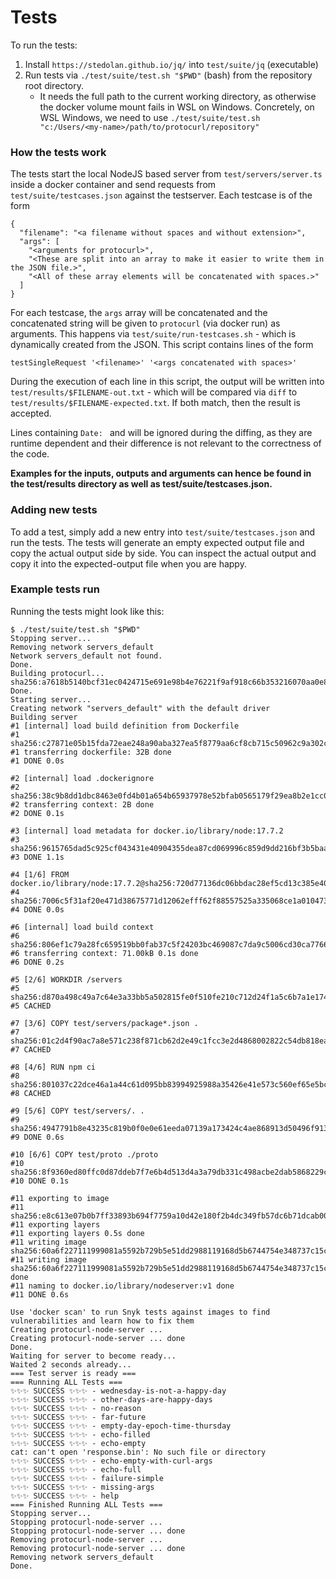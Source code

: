 # Tests

To run the tests:

1. Install `https://stedolan.github.io/jq/` into `test/suite/jq` (executable)
2. Run tests via `./test/suite/test.sh "$PWD"` (bash) from the repository root directory.
    * It needs the full path to the current working directory, as otherwise the docker volume mount fails in WSL on
      Windows. Concretely, on WSL Windows, we need to
      use `./test/suite/test.sh "c:/Users/<my-name>/path/to/protocurl/repository"`

### How the tests work

The tests start the local NodeJS based server from `test/servers/server.ts` inside a docker container and send requests
from `test/suite/testcases.json` against the testserver. Each testcase is of the form

```
{
  "filename": "<a filename without spaces and without extension>",
  "args": [
    "<arguments for protocurl>",
    "<These are split into an array to make it easier to write them in the JSON file.>",
    "<All of these array elements will be concatenated with spaces.>"
  ]
}
```

For each testcase, the `args` array will be concatenated and the concatenated string will be given to `protocurl` (via
docker run) as arguments. This happens via `test/suite/run-testcases.sh` - which is dynamically created from the JSON.
This script contains lines of the form

```
testSingleRequest '<filename>' '<args concatenated with spaces>'
```

During the execution of each line in this script, the output will be written into `test/results/$FILENAME-out.txt` -
which will be compared via `diff` to `test/results/$FILENAME-expected.txt`. If both match, then the result is accepted.

Lines containing `Date: ` and will be ignored during the diffing, as they are runtime dependent and their difference is
not relevant to the correctness of the code.

**Examples for the inputs, outputs and arguments can hence be found in the test/results directory as well as
test/suite/testcases.json.**

### Adding new tests

To add a test, simply add a new entry into `test/suite/testcases.json` and run the tests. The tests will generate an
empty expected output file and copy the actual output side by side. You can inspect the actual output and copy it into
the expected-output file when you are happy.

### Example tests run

Running the tests might look like this:

```
$ ./test/suite/test.sh "$PWD"
Stopping server...
Removing network servers_default
Network servers_default not found.
Done.
Building protocurl...
sha256:a7618b5140bcf31ec0424715e691e98b4e76221f9af918c66b353216070aa0e8
Done.
Starting server...
Creating network "servers_default" with the default driver
Building server
#1 [internal] load build definition from Dockerfile
#1 sha256:c27871e05b15fda72eae248a90aba327ea5f8779aa6cf8cb715c50962c9a302c
#1 transferring dockerfile: 32B done
#1 DONE 0.0s

#2 [internal] load .dockerignore
#2 sha256:38c9b8dd1dbc8463e0fd4b01a654b65937978e52bfab0565179f29ea8b2e1cc0
#2 transferring context: 2B done
#2 DONE 0.1s

#3 [internal] load metadata for docker.io/library/node:17.7.2
#3 sha256:9615765dad5c925cf043431e40904355dea87cd069996c859d9dd216bf3b5baa
#3 DONE 1.1s

#4 [1/6] FROM docker.io/library/node:17.7.2@sha256:720d77136dc06bbdac28ef5cd13c385e40a2f1bfaaf7340180fc66820cc184e3
#4 sha256:7006c5f31af20e471d38675771d12062efff62f88557525a335068ce1a010473
#4 DONE 0.0s

#6 [internal] load build context
#6 sha256:806ef1c79a28fc659519bb0fab37c5f24203bc469087c7da9c5006cd30ca7766
#6 transferring context: 71.00kB 0.1s done
#6 DONE 0.2s

#5 [2/6] WORKDIR /servers
#5 sha256:d870a498c49a7c64e3a33bb5a502815fe0f510fe210c712d24f1a5c6b7a1e174
#5 CACHED

#7 [3/6] COPY test/servers/package*.json .
#7 sha256:01c2d4f90ac7a8e571c238f871cb62d2e49c1fcc3e2d4868002822c54db818ea
#7 CACHED

#8 [4/6] RUN npm ci
#8 sha256:801037c22dce46a1a44c61d095bb83994925988a35426e41e573c560ef65e5bc
#8 CACHED

#9 [5/6] COPY test/servers/. .
#9 sha256:4947791b8e43235c819b0f0e0e61eeda07139a173424c4ae868913d50496f913
#9 DONE 0.6s

#10 [6/6] COPY test/proto ./proto
#10 sha256:8f9360ed80ffc0d87ddeb7f7e6b4d513d4a3a79db331c498acbe2dab5868229c
#10 DONE 0.1s

#11 exporting to image
#11 sha256:e8c613e07b0b7ff33893b694f7759a10d42e180f2b4dc349fb57dc6b71dcab00
#11 exporting layers
#11 exporting layers 0.5s done
#11 writing image sha256:60a6f227111999081a5592b729b5e51dd2988119168d5b6744754e348737c15c
#11 writing image sha256:60a6f227111999081a5592b729b5e51dd2988119168d5b6744754e348737c15c done
#11 naming to docker.io/library/nodeserver:v1 done
#11 DONE 0.6s

Use 'docker scan' to run Snyk tests against images to find vulnerabilities and learn how to fix them
Creating protocurl-node-server ...
Creating protocurl-node-server ... done
Done.
Waiting for server to become ready...
Waited 2 seconds already...
=== Test server is ready ===
=== Running ALL Tests ===
✨✨✨ SUCCESS ✨✨✨ - wednesday-is-not-a-happy-day
✨✨✨ SUCCESS ✨✨✨ - other-days-are-happy-days
✨✨✨ SUCCESS ✨✨✨ - no-reason
✨✨✨ SUCCESS ✨✨✨ - far-future
✨✨✨ SUCCESS ✨✨✨ - empty-day-epoch-time-thursday
✨✨✨ SUCCESS ✨✨✨ - echo-filled
✨✨✨ SUCCESS ✨✨✨ - echo-empty
cat: can't open 'response.bin': No such file or directory
✨✨✨ SUCCESS ✨✨✨ - echo-empty-with-curl-args
✨✨✨ SUCCESS ✨✨✨ - echo-full
✨✨✨ SUCCESS ✨✨✨ - failure-simple
✨✨✨ SUCCESS ✨✨✨ - missing-args
✨✨✨ SUCCESS ✨✨✨ - help
=== Finished Running ALL Tests ===
Stopping server...
Stopping protocurl-node-server ...
Stopping protocurl-node-server ... done
Removing protocurl-node-server ...
Removing protocurl-node-server ... done
Removing network servers_default
Done.
```